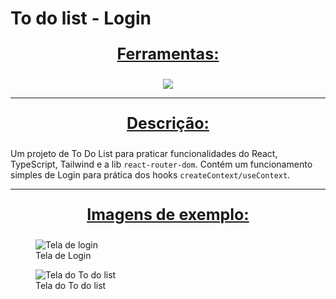 # To do list - Login

<div align=center>
  <p style='font-size: 25px; text-decoration: underline; font-weight: bold'>Ferramentas:</p>
  <a href="https://github.com/Joao-Vtr-Oliveira/todo-list-login">
    <img src="https://skillicons.dev/icons?i=ts,react,tailwind" />
  </a>
</div>

---

<p align="center" style='font-size: 25px; text-decoration: underline; font-weight: bold'>Descrição:</p>

Um projeto de To Do List para praticar funcionalidades do React, TypeScript, Tailwind e a lib `react-router-dom`. Contém um funcionamento simples de Login para prática dos hooks `createContext/useContext`.

---

<p align="center" style='font-size: 25px; text-decoration: underline; font-weight: bold'>Imagens de exemplo:</p>

<figure>
  <img src='https://github.com/Joao-Vtr-Oliveira/atividades-projetos/assets/114768964/ad544478-bab2-4d41-8b38-6c197124956b' alt='Tela de login'>
  <figcaption>Tela de Login</figcaption>
</figure>
<figure>
  <img src='https://github.com/Joao-Vtr-Oliveira/atividades-projetos/assets/114768964/dce2398e-fb2c-4d40-a41b-40b1cea80abe' alt='Tela do To do list'>
  <figcaption>Tela do To do list</figcaption>
</figure>
